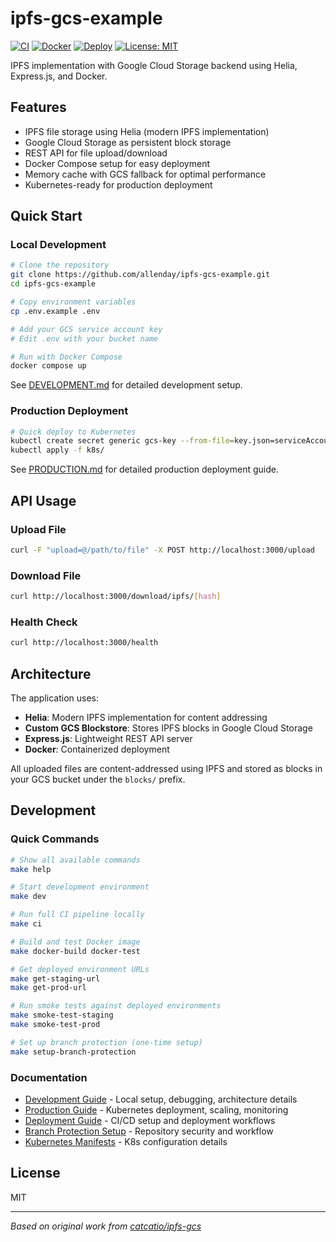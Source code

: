 # ipfs-gcs-example

[![CI](https://github.com/postfiatorg/ipfs-gcs/actions/workflows/ci.yml/badge.svg)](https://github.com/postfiatorg/ipfs-gcs/actions/workflows/ci.yml)
[![Docker](https://github.com/postfiatorg/ipfs-gcs/actions/workflows/docker.yml/badge.svg)](https://github.com/postfiatorg/ipfs-gcs/actions/workflows/docker.yml)
[![Deploy](https://github.com/postfiatorg/ipfs-gcs/actions/workflows/deploy.yml/badge.svg)](https://github.com/postfiatorg/ipfs-gcs/actions/workflows/deploy.yml)
[![License: MIT](https://img.shields.io/badge/License-MIT-yellow.svg)](https://opensource.org/licenses/MIT)

IPFS implementation with Google Cloud Storage backend using Helia, Express.js, and Docker.

## Features

- IPFS file storage using Helia (modern IPFS implementation)
- Google Cloud Storage as persistent block storage
- REST API for file upload/download
- Docker Compose setup for easy deployment
- Memory cache with GCS fallback for optimal performance
- Kubernetes-ready for production deployment

## Quick Start

### Local Development

```bash
# Clone the repository
git clone https://github.com/allenday/ipfs-gcs-example.git
cd ipfs-gcs-example

# Copy environment variables
cp .env.example .env

# Add your GCS service account key
# Edit .env with your bucket name

# Run with Docker Compose
docker compose up
```

See [DEVELOPMENT.md](DEVELOPMENT.md) for detailed development setup.

### Production Deployment

```bash
# Quick deploy to Kubernetes
kubectl create secret generic gcs-key --from-file=key.json=serviceAccountKey.json
kubectl apply -f k8s/
```

See [PRODUCTION.md](PRODUCTION.md) for detailed production deployment guide.

## API Usage

### Upload File
```bash
curl -F "upload=@/path/to/file" -X POST http://localhost:3000/upload
```

### Download File
```bash
curl http://localhost:3000/download/ipfs/[hash]
```

### Health Check
```bash
curl http://localhost:3000/health
```

## Architecture

The application uses:
- **Helia**: Modern IPFS implementation for content addressing
- **Custom GCS Blockstore**: Stores IPFS blocks in Google Cloud Storage
- **Express.js**: Lightweight REST API server
- **Docker**: Containerized deployment

All uploaded files are content-addressed using IPFS and stored as blocks in your GCS bucket under the `blocks/` prefix.

## Development

### Quick Commands

```bash
# Show all available commands
make help

# Start development environment
make dev

# Run full CI pipeline locally
make ci

# Build and test Docker image
make docker-build docker-test

# Get deployed environment URLs
make get-staging-url
make get-prod-url

# Run smoke tests against deployed environments
make smoke-test-staging
make smoke-test-prod

# Set up branch protection (one-time setup)
make setup-branch-protection
```

### Documentation

- [Development Guide](DEVELOPMENT.md) - Local setup, debugging, architecture details
- [Production Guide](PRODUCTION.md) - Kubernetes deployment, scaling, monitoring
- [Deployment Guide](DEPLOYMENT.md) - CI/CD setup and deployment workflows
- [Branch Protection Setup](.github/BRANCH_PROTECTION.md) - Repository security and workflow
- [Kubernetes Manifests](k8s/README.md) - K8s configuration details

## License

MIT

---

*Based on original work from [catcatio/ipfs-gcs](https://github.com/catcatio/ipfs-gcs)*